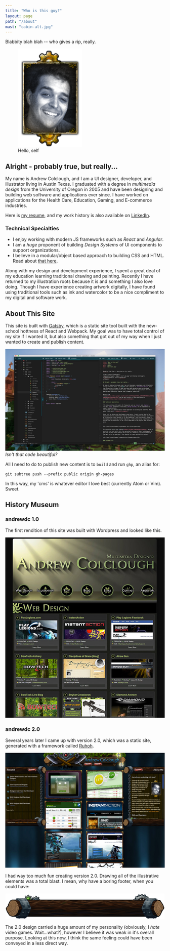 ```yaml
---
title: "Who is this guy?"
layout: page
path: "/about"
mast: "cabin-alt.jpg"
---
```


Blabbity blah blah -- who gives a rip, really.

<figure class="floatRight">
<img style="height: 310px;" src="./me.png" alt="Andrew Colclough">
<figcaption>Hello, self</figcaption>
</figure>

## Alright - probably true, but really...

My name is Andrew Colclough, and I am a UI designer, developer, and illustrator living in Austin Texas. I graduated with a degree in _multimedia design_ from the University of Oregon in 2005 and have been designing and building web software and applications ever since. I have worked on applications for the Health Care, Education, Gaming, and E-commerce industries.

Here is [my resume](https://docs.google.com/document/d/1PfFxQgbXlFGRd_xbFDfXSMPG8BSVwuSlZfKVpsGmPkw/edit?usp=sharing), and my work history is also available on [LinkedIn](https://www.linkedin.com/in/andrewdc).

### Technical Specialties

* I enjoy working with modern JS frameworks such as _React_ and _Angular_. 
* I am a _huge_ proponent of building _Design Systems_ of UI components to support organizations. 
* I believe in a modular/object based approach to building CSS and HTML. Read about [that here](../objects-in-space/).

Along with my design and development experience, I spent a great deal of my education learning traditional drawing and painting. Recently I have returned to my illustration roots because it is and something I also love doing. Though I have experience creating artwork digitally, I have found using traditional tools such as ink and watercolor to be a nice compliment to my digital and software work.


<h2 class="recent-header"><span>About This Site</span></h2>

This site is built with [Gatsby](https://github.com/gatsbyjs/gatsby), which is a static site tool built with the new-school hottness of React and Webpack. My goal was to have total control of my site if I wanted it, but also something that got out of my way when I just wanted to create and publish content. 

![dat code tho](./thissite.jpg)
_Isn't that code beautiful?_

All I need to do to publish new content is to `build` and run `ghp`, an alias for: 

```
git subtree push --prefix public origin gh-pages
```

In this way, my 'cms' is whatever editor I love best (currently Atom or Vim). Sweet.

<h2 class="recent-header"><span>History Museum</span></h2>

### andrewdc 1.0

The first rendition of this site was built with Wordpress and looked like this. 

![andrewdc 1.0](./adc1-full.jpg)

### andrewdc 2.0

Several years later I came up with version 2.0, which was a static site, generated with a framework called [Ruhoh](http://ruhoh.com/).

![andrewdc 2.0](./adc2.jpg)

I had way too much fun creating  version 2.0. Drawing all of the illustrative elements was a total blast. I mean, why have a boring footer, when you could have:

![Log Footer](./log-footer.gif)

The 2.0 design carried a huge amount of my personality (obviously, I _hate_ video games. Wait...what?), however I believe it was weak in it's overall purpose. Looking at this now, I think the same feeling could have been conveyed in a less direct way.
